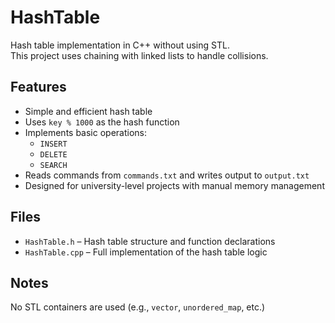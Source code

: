 # HashTable

Hash table implementation in C++ without using STL.  
This project uses chaining with linked lists to handle collisions.

## Features
- Simple and efficient hash table
- Uses `key % 1000` as the hash function
- Implements basic operations:
  - `INSERT`
  - `DELETE`
  - `SEARCH`
- Reads commands from `commands.txt` and writes output to `output.txt`
- Designed for university-level projects with manual memory management

## Files
- `HashTable.h` – Hash table structure and function declarations
- `HashTable.cpp` – Full implementation of the hash table logic

## Notes
No STL containers are used (e.g., `vector`, `unordered_map`, etc.)
